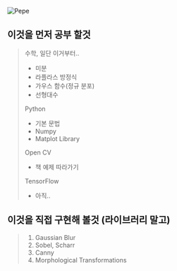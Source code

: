 ![Pepe](https://newfastuff.com/wp-content/uploads/2019/04/3eW15qJ-150x150.png)

## 이것을 먼저 공부 할것
> 수학, 일단 이거부터..
> - 미분
> - 라플라스 방정식
> - 가우스 함수(정규 분포)
> - 선형대수
> 
> Python
> - 기본 문법
> - Numpy
> - Matplot Library
> 
> Open CV
> - 책 예제 따라가기
> 
> TensorFlow
> - 아직..


## 이것을 직접 구현해 볼것 (라이브러리 말고)
> 1. Gaussian Blur
> 2. Sobel, Scharr
> 3. Canny
> 4. Morphological Transformations
